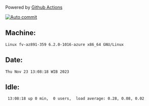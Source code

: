 Powered by [Github Actions](https://github.com/features/actions)

[![Auto commit](https://github.com/hiage/workstation/workflows/Auto%20commit/badge.svg)](https://github.com/hiage/workstation/actions?query=workflow%3A%22Auto+commit%22)

## Machine:
```
Linux fv-az891-359 6.2.0-1016-azure x86_64 GNU/Linux
```
## Date:
```
Thu Nov 23 13:08:18 WIB 2023
```
## Idle:
```
 13:08:18 up 0 min,  0 users,  load average: 0.28, 0.08, 0.02
```
